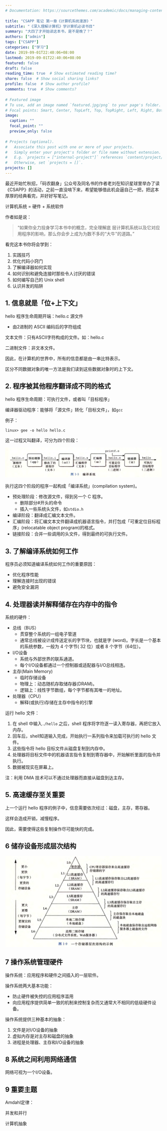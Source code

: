 ```yaml
---
# Documentation: https://sourcethemes.com/academic/docs/managing-content/

title: "CSAPP 笔记 第一章《计算机系统漫游》"
subtitle: "《深入理解计算机》学计算机必读书目"
summary: "大四了才开始读这本书，是不是晚了？"
authors: ["admin"]
tags: ["CSAPP"]
categories: ["学习"]
date: 2019-09-01T22:40:06+08:00
lastmod: 2019-09-01T22:40:06+08:00
featured: false
draft: false
reading_time: true  # Show estimated reading time?
share: false  # Show social sharing links?
profile: false  # Show author profile?
comments: true  # Show comments?

# Featured image
# To use, add an image named `featured.jpg/png` to your page's folder.
# Focal points: Smart, Center, TopLeft, Top, TopRight, Left, Right, BottomLeft, Bottom, BottomRight.
image:
  caption: ""
  focal_point: ""
  preview_only: false

# Projects (optional).
#   Associate this post with one or more of your projects.
#   Simply enter your project's folder or file name without extension.
#   E.g. `projects = ["internal-project"]` references `content/project/deep-learning/index.md`.
#   Otherwise, set `projects = []`.
projects: []
---
```


最近开始忙秋招，「码农翻身」公众号及同名书的作者老刘在知识星球里举办了读《CSAPP》的活动，之前一直没啃下来，希望能够借此机会逼自己一把，把这本厚厚的经典看完，并好好写笔记。



计算机系统 = 硬件 + 系统软件



作者如是说：

> “如果你全力投身学习本书中的概念，完全理解底 层计算机系统以及它对应用程序的影响，那么你会步上成为为数不多的“大牛"的道路。”



看完这本书你将会学到：

1. 实践技巧
2. 优化代码小窍门
3. 了解编译器如何实现
4. 如何识别和避免连接时那些令人讨厌的错误
5. 如何编写自己的 Unix shell
6. 认识并发的陷阱



## 1. 信息就是「位+上下文」

hello 程序生命周期开端：hello.c 源文件

* 由2进制的 ASCII 编码后的字符组成



文本文件：只有ASCII字符构成的文件。如：hello.c

二进制文件：非文本文件。



因此，在计算机的世界中，所有的信息都是由一串比特表示。

区分不同数据对象的唯一方法是我们读到这些数据对象时的上下文。



## 2. 程序被其他程序翻译成不同的格式

hello 程序生命周期：可执行文件，或者叫「目标程序」

编译器驱动程序：能够将「源文件」转化「目标文件」，如`gcc`



例子：

```
linux> gee -o hello hello.c
```

这一过程又叫翻译，可分为四个阶段：

![](./image/CSAPP1-3.png)

执行这四个阶段的程序一起构成「编译系统」(compilation system)。

* 预处理阶段：修改源文件，得到另一个 C 程序。
  * 删除部分#开头的命令
  * 插入一些系统头文件，如`stdio.h`
* 编译阶段：翻译成汇编文本文件。
* 汇编阶段：将汇编文本文件翻译成机器语言指令，并打包成「可重定位目标程序」(relocatable object program)的格式。
* 链接阶段：合并一些调用的头文件，得到最终的可执行文件。



## 3. 了解编译系统如何工作

程序员必须知道编译系统如何工作的重要原因：

* 优化程序性能
* 理解连接时出现的错误
* 避免安全漏洞

## 4. 处理器读并解释储存在内存中的指令

系统的硬件：

* 总线（BUS）
  * 贯穿整个系统的一组电子管道
  * 通常总线被设计成传送定长的字节块，也就是字 (word)。字长是一个基本的系统参数，一般为 4 个字节( 32 位）或者 8 个字节（64位）。
* I/O设备
  * 系统与外部世界的联系通道。
  * 每个I/O设备都通过一个控制器或适配器与I/O总线相连。
* 主存(Main Memory)
  * 临时存储设备
  * 物理上：动态随机存取储存器(DRAM)。
  * 逻辑上：线性字节数组，每个字节都有其唯一的地址。
* 处理器（CPU）
  * 解释(或执行)存储在主存中指令的引擎



运行 hello 文件：

1. 在 shell 中输入`./hello` 之后，shell 程序将字符逐一读入寄存器，再把它放入内存。
2. 回车后，shell知道输入完成，开始执行一系列指令来加载可执行的 hello 文件。
3. 这些指令将 hello 目标文件从磁盘复制到内存中。
4. 处理器将目标文件中的机器语言指令复制到寄存器中，开始解析里面的指令并执行。
5. 数据被现实在屏幕上。



注：利用 DMA 技术可以不通过处理器而直接从磁盘到达主存。



## 5. 高速缓存至关重要

上一个运行 hello 程序的例子中，信息需要依次经过：磁盘，主存，寄存器。

这样会造成开销，减慢程序。



因此，需要使得这些复制操作尽可能快的完成。



## 6 储存设备形成层次结构

![](./image/CSAPP1-9.png)

## 7 操作系统管理硬件

操作系统：应用程序和硬件之间插入的一层软件。

操作系统两大基本功能：

* 防止硬件被失控的应用程序滥用
* 向应用程序提供简单一致的机制来控制复杂而又通常大不相同的低级硬件设备。

操作系统提供三种基本的抽象：

1. 文件是对I/O设备的抽象
2. 虚拟内存是对主存和磁盘的抽象
3. 进程是处理器、主存和I/O设备的抽象

## 8 系统之间利用网络通信

网络可视为一个I/O设备。

## 9 重要主题

Amdahl定律：

并发和并行

计算机抽象